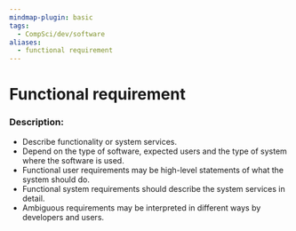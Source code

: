 ```yaml
---
mindmap-plugin: basic
tags:
  - CompSci/dev/software
aliases:
  - functional requirement
---
```

# Functional requirement
### Description:
- Describe functionality or system services. 
- Depend on the type of software, expected users and the type of system where the software is used. 
- Functional user requirements may be high-level statements of what the system should do. 
- Functional system requirements should describe the system services in detail.
- Ambiguous requirements may be interpreted in different ways by developers and users.